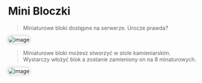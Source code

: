 <style>
img:not(.medium-zoom-image--opened):not(.navbar-link-icon) {
    max-width: 40%;
    margin: 0 8px 4px 0;
    box-shadow: 0 0 6px 4px rgba(0, 0, 0, .1);
    border-radius: 10px;
}
</style>


# Mini Bloczki

> <span class="blue">Miniaturowe bloki</span>  dostępne na serwerze. Urocze prawda?

![image](https://github.com/user-attachments/assets/38ee6044-eb66-41ea-8d3c-7d4de3f77534")


> <span class="blue">Miniaturowe bloki</span> możesz stworzyć w <span class="blue">stole kamieniarskim</span>. <br> Wystarczy włożyć blok a zostanie zamieniony on na <span class="blue">8</span> minaturowych.

![image](https://github.com/user-attachments/assets/2e5ecbaf-995f-4da9-ba5d-7ee4f16a794b)
